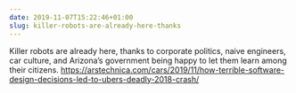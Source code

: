 ```yaml
---
date: 2019-11-07T15:22:46+01:00
slug: killer-robots-are-already-here-thanks
---
```

Killer robots are already here, thanks to corporate politics, naive engineers, car culture, and Arizona’s government being happy to let them learn among their citizens. https://arstechnica.com/cars/2019/11/how-terrible-software-design-decisions-led-to-ubers-deadly-2018-crash/

